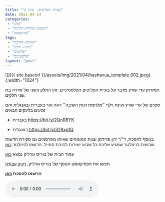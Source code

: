 ```yaml
---
title: "בעיית הפליטים. פרק ב׳"
date: 2021-04-14
categories: 
 - "בלוג"
 - "השבוע-במזרח-התיכון"
 - "פודקאסט"
tags: 
 - "המזרח-התיכון"
 - "מזרח-תיכון"
 - "פליטים"
 - "פלסטינים"
layout: "post"
---
```


![]({{ site.baseurl }}/assets/img/2021/04/hashavua_template.002.jpeg){:width="1024"}

המזרחן עדי שורץ מדבר על בעיית הפליטים הפלסטיניים. זהו החלק השני של סדרה בת שני חלקים.

ספרם של עדי שורץ ועינת וילף ״מלחמת זכות השיבה״ ראה אור בעברית ובאנגלית והם זמינים בלינקים הבאים

* בעברית  [<https://bit.ly/2QnR8YK>](https://bit.ly/2QnR8YK)

* באנגלית[ <https://bit.ly/329xp1Q>](https://bit.ly/329xp1Q)

בנוסף להסכת, ד״ר ירון פרידמן וצוות המומחים שאיתו מפרסמים גם סקירת חדשות שבועית בניוזלטר שמגיע אליכם כל שבוע ישירות לתיבת המייל. הרשמו לניוזלטר [כאן](https://haifa.us7.list-manage.com/subscribe?u=11fe1442157d219f56c36d2a9&id=e0b5399e69).

עמוד הבית של בוריס גורליק נמצא [כאן](http://he.gorelik.net/about)

חפשו את הפודקאסט הנוסף של בוריס גורליק, [רעיון עבודה](https://he.gorelik.nert/reayon)

**הרשמו להסכת [כאן](https://anchor.fm/hashavua)**

<audio controls src="https://d3ctxlq1ktw2nl.cloudfront.net/staging/2021-3-14/175435758-44100-2-e07843637f649.m4a" class=" wp-block-audio"></audio>
